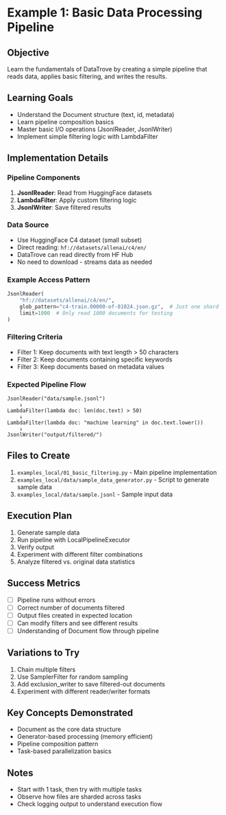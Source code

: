 # Example 1: Basic Data Processing Pipeline

## Objective
Learn the fundamentals of DataTrove by creating a simple pipeline that reads data, applies basic filtering, and writes the results.

## Learning Goals
- Understand the Document structure (text, id, metadata)
- Learn pipeline composition basics
- Master basic I/O operations (JsonlReader, JsonlWriter)
- Implement simple filtering logic with LambdaFilter

## Implementation Details

### Pipeline Components
1. **JsonlReader**: Read from HuggingFace datasets
2. **LambdaFilter**: Apply custom filtering logic
3. **JsonlWriter**: Save filtered results

### Data Source
- Use HuggingFace C4 dataset (small subset)
- Direct reading: `hf://datasets/allenai/c4/en/`
- DataTrove can read directly from HF Hub
- No need to download - streams data as needed

### Example Access Pattern
```python
JsonlReader(
    "hf://datasets/allenai/c4/en/",
    glob_pattern="c4-train.00000-of-01024.json.gz",  # Just one shard
    limit=1000  # Only read 1000 documents for testing
)
```

### Filtering Criteria
- Filter 1: Keep documents with text length > 50 characters
- Filter 2: Keep documents containing specific keywords
- Filter 3: Keep documents based on metadata values

### Expected Pipeline Flow
```
JsonlReader("data/sample.jsonl")
    ↓
LambdaFilter(lambda doc: len(doc.text) > 50)
    ↓
LambdaFilter(lambda doc: "machine learning" in doc.text.lower())
    ↓
JsonlWriter("output/filtered/")
```

## Files to Create
1. `examples_local/01_basic_filtering.py` - Main pipeline implementation
2. `examples_local/data/sample_data_generator.py` - Script to generate sample data
3. `examples_local/data/sample.jsonl` - Sample input data

## Execution Plan
1. Generate sample data
2. Run pipeline with LocalPipelineExecutor
3. Verify output
4. Experiment with different filter combinations
5. Analyze filtered vs. original data statistics

## Success Metrics
- [ ] Pipeline runs without errors
- [ ] Correct number of documents filtered
- [ ] Output files created in expected location
- [ ] Can modify filters and see different results
- [ ] Understanding of Document flow through pipeline

## Variations to Try
1. Chain multiple filters
2. Use SamplerFilter for random sampling
3. Add exclusion_writer to save filtered-out documents
4. Experiment with different reader/writer formats

## Key Concepts Demonstrated
- Document as the core data structure
- Generator-based processing (memory efficient)
- Pipeline composition pattern
- Task-based parallelization basics

## Notes
- Start with 1 task, then try with multiple tasks
- Observe how files are sharded across tasks
- Check logging output to understand execution flow